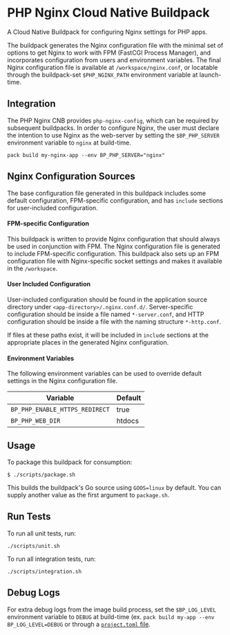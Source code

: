 # PHP Nginx Cloud Native Buildpack
A Cloud Native Buildpack for configuring Nginx settings for PHP apps.

The buildpack generates the Nginx configuration file with the minimal set of
options to get Nginx to work with FPM (FastCGI Process Manager), and
incorporates configuration from users and environment variables. The final
Nginx configuration file is available at
`/workspace/nginx.conf`, or locatable
through the buildpack-set `$PHP_NGINX_PATH` environment variable at
launch-time.

## Integration

The PHP Nginx CNB provides `php-nginx-config`, which can be required by subsequent
buildpacks. In order to configure Nginx, the user must declare the intention to
use Nginx as the web-server by setting the `$BP_PHP_SERVER` environment
variable to `nginx` at build-time.

```shell
pack build my-nginx-app --env BP_PHP_SERVER="nginx"
```

## Nginx Configuration Sources 
The base configuration file generated in this buildpack includes some default configuration, FPM-specific configuration, and
has `include` sections for user-included configuration.

#### FPM-specific Configuration
This buildpack is written to provide Nginx configuration that should always be
used in conjunction with FPM. The Nginx configuration file is generated to
include FPM-specific configuration. This buildpack also sets up an FPM
configuration file with Nginx-specific socket settings and makes it available
in the `/workspace`.

#### User Included Configuration
User-included configuration should be found in the application source directory
under `<app-directory>/.nginx.conf.d/`. Server-specific configuration should be
inside a file named `*-server.conf`, and HTTP configuration should be inside a
file with the naming structure `*-http.conf`.

If files at these paths exist, it
will be included in `include` sections at the appropriate places in the generated
Nginx configuration.

#### Environment Variables
The following environment variables can be used to override default settings in
the Nginx configuration file.

| Variable | Default |
| -------- | -------- |
| `BP_PHP_ENABLE_HTTPS_REDIRECT`   | true    |
| `BP_PHP_WEB_DIR`    | htdocs    |

## Usage

To package this buildpack for consumption:

```
$ ./scripts/package.sh
```

This builds the buildpack's Go source using `GOOS=linux` by default. You can
supply another value as the first argument to `package.sh`.

## Run Tests

To run all unit tests, run:
```
./scripts/unit.sh
```

To run all integration tests, run:
```
./scripts/integration.sh
```

## Debug Logs
For extra debug logs from the image build process, set the `$BP_LOG_LEVEL`
environment variable to `DEBUG` at build-time (ex. `pack build my-app --env
BP_LOG_LEVEL=DEBUG` or through a  [`project.toml`
file](https://github.com/buildpacks/spec/blob/main/extensions/project-descriptor.md).
